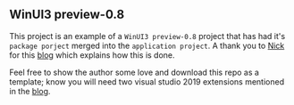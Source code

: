## WinUI3 preview-0.8

This project is an example of a `WinUI3 preview-0.8` project that has had it's `package porject` merged into the `application project`. A thank you to <a href="https://nicksnettravels.builttoroam.com/author/nick/">Nick</a> for this <a href="https://nicksnettravels.builttoroam.com/no-packaging-project/">blog</a> which explains how this is done.

Feel free to show the author some love and download this repo as a template; know you will need two visual studio 2019 extensions mentioned in the <a href="https://nicksnettravels.builttoroam.com/no-packaging-project/">blog</a>.
